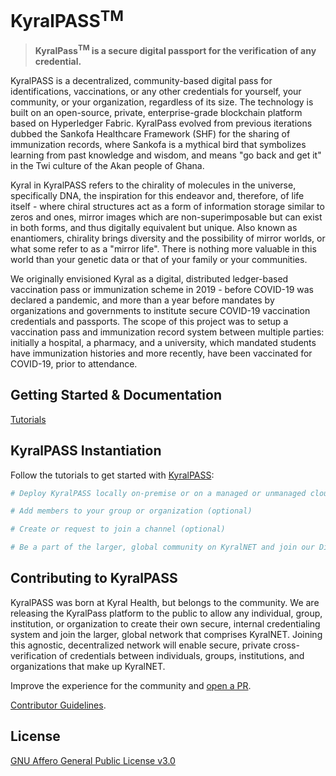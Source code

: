 # KyralPASS<sup>TM</sup>

> **KyralPass<sup>TM</sup> is a secure digital passport for the verification of any credential.**

KyralPASS is a decentralized, community-based digital pass for identifications, vaccinations, or any other credentials for yourself, your community, or your organization, regardless of its size. The technology is built on an open-source, private, enterprise-grade blockchain platform based on Hyperledger Fabric. KyralPass evolved from previous iterations dubbed the Sankofa Healthcare Framework (SHF) for the sharing of immunization records, where Sankofa is a mythical bird that symbolizes learning from past knowledge and wisdom, and means "go back and get it" in the Twi culture of the Akan people of Ghana.

Kyral in KyralPASS refers to the chirality of molecules in the universe, specifically DNA, the inspiration for this endeavor and, therefore, of life itself - where chiral structures act as a form of information storage similar to zeros and ones, mirror images which are non-superimposable but can exist in both forms, and thus digitally equivalent but unique. Also known as enantiomers, chirality brings diversity and the possibility of mirror worlds, or what some refer to as a "mirror life". There is nothing more valuable in this world than your genetic data or that of your family or your communities.

We originally envisioned Kyral as a digital, distributed ledger-based vaccination pass or immunization scheme in 2019 - before COVID-19 was declared a pandemic, and more than a year before mandates by organizations and governments to institute secure COVID-19 vaccination credentials and passports. The scope of this project was to setup a vaccination pass and immunization record system between multiple parties: initially a hospital, a pharmacy, and a university, which mandated students have immunization histories and more recently, have been vaccinated for COVID-19, prior to attendance.


## Getting Started & Documentation

[Tutorials](https://github.com/KYRAL-Health/KyralPASS/contract-app)


## KyralPASS Instantiation

Follow the tutorials to get started with [KyralPASS](https://github.com/KYRAL-Health/KyralPASS):


```bash
# Deploy KyralPASS locally on-premise or on a managed or unmanaged cloud service

# Add members to your group or organization (optional)

# Create or request to join a channel (optional)

# Be a part of the larger, global community on KyralNET and join our Discord Server

```


## Contributing to KyralPASS

KyralPASS was born at Kyral Health, but belongs to the community. We are releasing the KyralPass platform to the public to allow any individual, group, institution, or organization to create their own secure, internal credentialing system and join the larger, global network that comprises KyralNET. Joining this agnostic, decentralized network will enable secure, private cross-verification of credentials between individuals, groups, institutions, and organizations that make up KyralNET.

Improve the experience for the community and [open a PR](https://github.com/KYRAL-Health/KyralPASS/pulls).

[Contributor Guidelines](./CONTRIBUTING.md).


## License

[GNU Affero General Public License v3.0](./LICENSE)

